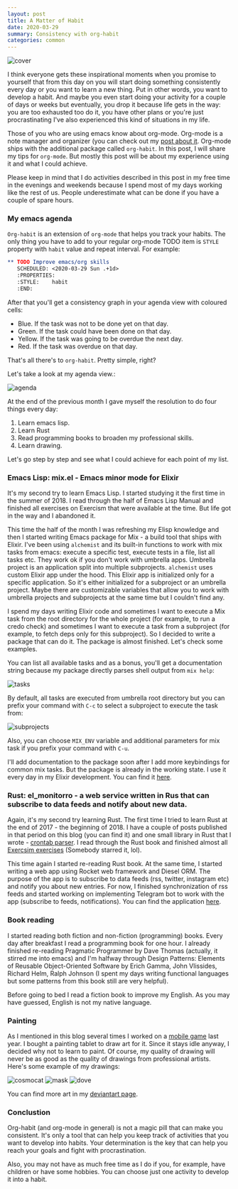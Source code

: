 ```yaml
---
layout: post
title: A Matter of Habit
date: 2020-03-29
summary: Consistency with org-habit
categories: common
---
```


![cover](/images/2020-03-29-org-habit.png)

I think everyone gets these inspirational moments when you promise to yourself that from this day on you will start doing something consistently every day or you want to learn a new thing.  Put in other words, you want to develop a habit. And maybe you even start doing your activity for a couple of days or weeks but eventually, you drop it because life gets in the way: you are too exhausted too do it, you have other plans or you're just procrastinating I've also experienced this kind of situations in my life.

Those of you who are using emacs know about org-mode. Org-mode is a note manager and organizer (you can check out my [post about it](/emacs/2018/08/26/be-productive-with-org-mode). Org-mode ships with the additional package called `org-habit`. In this post, I will share my tips for `org-mode`. But mostly this post will be about my experience using it and what I could achieve.

Please keep in mind that I do activities described in this post in my free time in the evenings and weekends because I spend most of my days working like the rest of us. People underestimate what can be done if you have a couple of spare hours.

### My emacs agenda

`Org-habit` is an extension of `org-mode` that helps you track your habits. The only thing you have to add to your regular org-mode TODO item is `STYLE` property with `habit` value and repeat interval. For example:

```org
** TODO Improve emacs/org skills
   SCHEDULED: <2020-03-29 Sun .+1d>
   :PROPERTIES:
   :STYLE:    habit
   :END:
```

After that you'll get a consistency graph in your agenda view with coloured cells:
- Blue. If the task was not to be done yet on that day.
- Green. If the task could have been done on that day.
- Yellow. If the task was going to be overdue the next day.
- Red. If the task was overdue on that day.

That's all there's to `org-habit`. Pretty simple, right?

Let's take a look at my agenda view.:

![agenda](/images/2020-03-29-org-agenda.png)

At the end of the previous month I gave myself the resolution to do four things every day:
1. Learn emacs lisp.
2. Learn Rust
3. Read programming books to broaden my professional skills.
4. Learn drawing.

Let's go step by step and see what I could achieve for each point of my list.

### Emacs Lisp: mix.el - Emacs minor mode for Elixir

It's my second try to learn Emacs Lisp. I started studying it the first time in the summer of 2018. I read through the half of Emacs Lisp Manual and finished all exercises on Exercism that were available at the time. But life got in the way and I abandoned it.

This time the half of the month I was refreshing my Elisp knowledge and then I started writing Emacs package for Mix - a build tool that ships with Elixir. I've been using `alchemist` and its built-in functions to work with mix tasks from emacs: execute a specific test, execute tests in a file, list all tasks etc. They work ok if you don't work with umbrella apps. Umbrella project is an application split into multiple subprojects. `alchemist` uses custom Elixir app under the hood. This Elixir app is initialized only for a specific application. So it's either initialized for a subproject or an umbrella project. Maybe there are customizable variables that allow you to work with umbrella projects and subprojects at the same time but I couldn't find any.

I spend my days writing Elixir code and sometimes I want to execute a Mix task from the root directory for the whole project (for example, to run a credo check) and sometimes I want to execute a task from a subproject (for example, to fetch deps only for this subproject). So I decided to write a package that can do it. The package is almost finished.  Let's check some examples.

You can list all available tasks and as a bonus, you'll get a documentation string because my package directly parses shell output from `mix help`:

![tasks](/images/2020-03-29-tasks.png)

By default, all tasks are executed from umbrella root directory but you can prefix your command with `C-c` to select a subproject to execute the task from:

![subprojects](/images/2020-03-29-projects.png)

Also, you can choose `MIX_ENV` variable and additional parameters for mix task if you prefix your command with `C-u`.

I'll add documentation to the package soon after I add more keybindings for common mix tasks. But the package is already in the working state. I use it every day in my Elixir development. You can find it [here](https://github.com/ayrat555/mix.el).

### Rust: el_monitorro - a web service written in Rus that can subscribe to data feeds and notify about new data.

Again, it's my second try learning Rust. The first time I tried to learn Rust at the end of 2017 - the beginning of 2018. I have a couple of posts published in that period on this blog (you can find it) and one small library in Rust that I wrote - [crontab parser](https://github.com/ayrat555/cronenberg). I read through the Rust book and finished almost all [Exercsim exercises](https://github.com/ayrat-playground/exercism_rust) (Somebody starred it, lol).

This time again I started re-reading Rust book. At the same time, I started writing a web app using Rocket web framework and Diesel ORM. The purpose of the app is to subscribe to data feeds (rss, twitter, instagram etc) and notify you about new entries. For now, I finished synchronization of rss feeds and started working on implementing Telegram bot to work with the app (subscribe to feeds, notifications). You can find the application [here](https://github.com/ayrat-playground/exercism_rust).

### Book reading

I started reading both fiction and non-fiction (programming) books. Every day after breakfast I read a  programming book for one hour. I already finished re-reading Pragmatic Programmer by Dave Thomas (actually, it stirred me into emacs) and I'm halfway through Design Patterns: Elements of Reusable Object-Oriented Software by Erich Gamma, John Vlissides, Richard Helm, Ralph Johnson (I spent my days writing functional languages but some patterns from this book still are very helpful).

Before going to bed I read a fiction book to improve my English. As you may have guessed, English is not my native language.

### Painting

As I mentioned in this blog several times I worked on a [mobile game](https://thoughtkraken.com/life_balance) last year. I bought a painting tablet to draw art for it. Since it stays idle anyway, I decided why not to learn to paint. Of course, my quality of drawing will never be as good as the quality of drawings from professional artists. Here's some example of my drawings:

![cosmocat](/images/2020-03-29-cosmocat.jpeg)
![mask](/images/2020-03-29-mask.jpg)
![dove](/images/2020-03-29-dove.png)

You can find more art in my [deviantart page](https://www.deviantart.com/ayratb).

### Conclustion

Org-habit (and org-mode in general) is not a magic pill that can make you consistent. It's only a tool that can help you keep track of activities that you want to develop into habits. Your determination is the key that can help you reach your goals and fight with procrastination.

Also, you may not have as much free time as I do if you, for example, have children or have some hobbies. You can choose just one activity to develop it into a habit.
